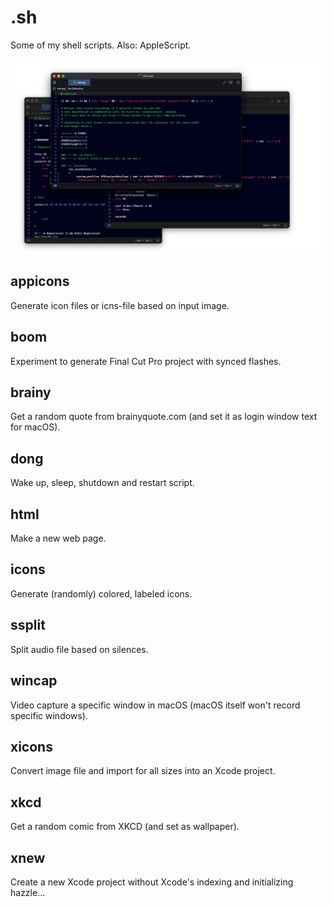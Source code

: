 # .sh

Some of my shell scripts. Also: AppleScript.

![](./.sh.png)

 ## appicons
 Generate icon files or icns-file based on input image.
 
 ## boom
 Experiment to generate Final Cut Pro project with synced flashes.
 
 ## brainy
 Get a random quote from brainyquote.com (and set it as login window text for macOS).
 
 ## dong
 Wake up, sleep, shutdown and restart script.
 
 ## html
 Make a new web page.
 
 ## icons
 Generate (randomly) colored, labeled icons.
 
 ## ssplit
 Split audio file based on silences.
 
 ## wincap
 Video capture a specific window in macOS (macOS itself won't record specific windows).
 
 ## xicons
 Convert image file and import for all sizes into an Xcode project.
 
 ## xkcd
 Get a random comic from XKCD (and set as wallpaper).
 
 ## xnew
 Create a new Xcode project without Xcode's indexing and initializing hazzle...
